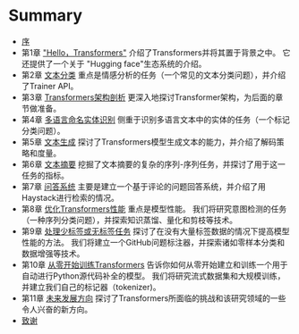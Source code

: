 # Summary

* [序](preface.md)
* 第1章 ["Hello，Transformers"](chapter1.md)
介绍了Transformers并将其置于背景之中。 它还提供了一个关于 "Hugging face"生态系统的介绍。
* 第2章 [文本分类](chapter2.md)
重点是情感分析的任务（一个常见的文本分类问题），并介绍了Trainer API。
* 第3章 [Transformers架构剖析](chapter3.md)
更深入地探讨Transformer架构，为后面的章节做准备。
* 第4章 [多语言命名实体识别](chapter4.md)
侧重于识别多语言文本中的实体的任务（一个标记分类问题）。
* 第5章 [文本生成](chapter5.md)
探讨了Transformers模型生成文本的能力，并介绍了解码策略和度量。
* 第6章 [文本摘要](chapter6.md)
挖掘了文本摘要的复杂的序列-序列任务，并探讨了用于这一任务的指标。
* 第7章  [问答系统](chapter7.md)
主要是建立一个基于评论的问题回答系统，并介绍了用Haystack进行检索的情况。
* 第8章 [优化Transformers性能](chapter8.md)
重点是模型性能。 我们将研究意图检测的任务（一种序列分类问题），并探索知识蒸馏、量化和剪枝等技术。
* 第9章 [处理少标签或无标签任务](chapter9.md)
探讨了在没有大量标签数据的情况下提高模型性能的方法。 我们将建立一个GitHub问题标注器，并探索诸如零样本分类和数据增强等技术。
* 第10章 [从零开始训练Transformers](chapter10.md)
告诉你如何从零开始建立和训练一个用于自动进行Python源代码补全的模型。 我们将研究流式数据集和大规模训练，并建立我们自己的标记器（tokenizer)。
* 第11章 [未来发展方向](chapter11.md)
探讨了Transformers所面临的挑战和该研究领域的一些令人兴奋的新方向。
* [致谢](thanks.md)